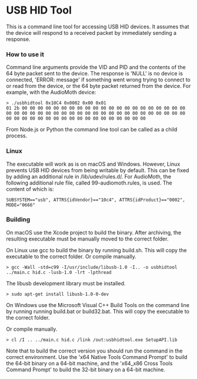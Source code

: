 # USB HID Tool #

This is a command line tool for accessing USB HID devices. It assumes that the device will respond to a received packet by immediately sending a response.

### How to use it ###

Command line arguments provide the VID and PID and the contents of the 64 byte packet sent to the device. The response is 'NULL' is no device is connected, 'ERROR: message' if something went wrong trying to connect to or read from the device, or the 64 byte packet returned from the device. For example, with the AudioMoth device:

```
> ./usbhidtool 0x10C4 0x0002 0x00 0x01
01 2b 00 00 00 00 00 00 00 00 00 00 00 00 00 00 00 00 00 00 00 00 00 00 00 00 00 00 00 00 00 00 00 00 00 00 00 00 00 00 00 00 00 00 00 00 00 00 00 00 00 00 00 00 00 00 00 00 00 00 00 00 00 00  
```

From Node.js or Python the command line tool can be called as a child process.

### Linux ###

The executable will work as is on macOS and Windows. However, Linux prevents USB HID devices from being writable by default. This can be fixed by adding an additional rule in /lib/udev/rules.d/. For AudioMoth, the following additional rule file, called 99-audiomoth.rules, is used. The content of which is:

```
SUBSYSTEM=="usb", ATTRS{idVendor}=="10c4", ATTRS{idProduct}=="0002", MODE="0666"
```

### Building ###

On macOS use the Xcode project to build the binary. After archiving, the resulting executable must be manually moved to the correct folder.

On Linux use gcc to build the binary by running build.sh. This will copy the executable to the correct folder. Or compile manually. 

```
> gcc -Wall -std=c99 -I/usr/include/libusb-1.0 -I.. -o usbhidtool ../main.c hid.c -lusb-1.0 -lrt -lpthread
```

The libusb development library must be installed.

```
> sudo apt-get install libusb-1.0-0-dev
```

On Windows use the Microsoft Visual C++ Build Tools on the command line by running running build.bat or build32.bat. This will copy the executable to the correct folder. 

Or compile manually. 

```
> cl /I .. ../main.c hid.c /link /out:usbhidtool.exe SetupAPI.lib 
```

Note that to build the correct version you should run the command in the correct environment. Use the 'x64 Native Tools Command Prompt' to build the 64-bit binary on a 64-bit machine, and the 'x64_x86 Cross Tools Command Prompt' to build the 32-bit binary on a 64-bit machine.
